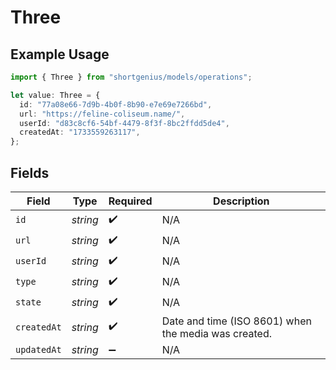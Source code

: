 # Three

## Example Usage

```typescript
import { Three } from "shortgenius/models/operations";

let value: Three = {
  id: "77a08e66-7d9b-4b0f-8b90-e7e69e7266bd",
  url: "https://feline-coliseum.name/",
  userId: "d83c8cf6-54bf-4479-8f3f-8bc2ffdd5de4",
  createdAt: "1733559263117",
};
```

## Fields

| Field                                                | Type                                                 | Required                                             | Description                                          |
| ---------------------------------------------------- | ---------------------------------------------------- | ---------------------------------------------------- | ---------------------------------------------------- |
| `id`                                                 | *string*                                             | :heavy_check_mark:                                   | N/A                                                  |
| `url`                                                | *string*                                             | :heavy_check_mark:                                   | N/A                                                  |
| `userId`                                             | *string*                                             | :heavy_check_mark:                                   | N/A                                                  |
| `type`                                               | *string*                                             | :heavy_check_mark:                                   | N/A                                                  |
| `state`                                              | *string*                                             | :heavy_check_mark:                                   | N/A                                                  |
| `createdAt`                                          | *string*                                             | :heavy_check_mark:                                   | Date and time (ISO 8601) when the media was created. |
| `updatedAt`                                          | *string*                                             | :heavy_minus_sign:                                   | N/A                                                  |